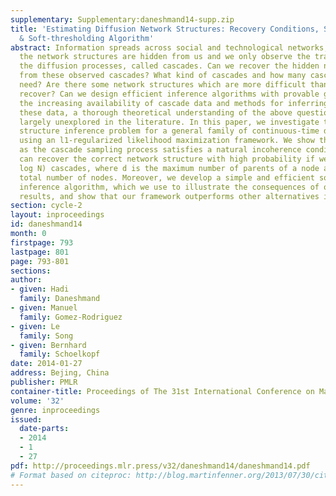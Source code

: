 ```yaml
---
supplementary: Supplementary:daneshmand14-supp.zip
title: 'Estimating Diffusion Network Structures: Recovery Conditions, Sample Complexity
  & Soft-thresholding Algorithm'
abstract: Information spreads across social and technological networks, but often
  the network structures are hidden from us and we only observe the traces left by
  the diffusion processes, called cascades. Can we recover the hidden network structures
  from these observed cascades? What kind of cascades and how many cascades do we
  need? Are there some network structures which are more difficult than others to
  recover? Can we design efficient inference algorithms with provable guarantees?    Despite
  the increasing availability of cascade data and methods for inferring networks from
  these data, a thorough theoretical understanding of the above questions remains
  largely unexplored in the literature. In this paper, we investigate the network
  structure inference problem for a general family of continuous-time diffusion models
  using an l1-regularized likelihood maximization framework. We show that, as long
  as the cascade sampling process satisfies a natural incoherence condition, our framework
  can recover the correct network structure with high probability if we observe O(d^3
  log N) cascades, where d is the maximum number of parents of a node and N is the
  total number of nodes. Moreover, we develop a simple and efficient soft-thresholding
  inference algorithm, which we use to illustrate the consequences of our theoretical
  results, and show that our framework outperforms other alternatives in practice.
section: cycle-2
layout: inproceedings
id: daneshmand14
month: 0
firstpage: 793
lastpage: 801
page: 793-801
sections: 
author:
- given: Hadi
  family: Daneshmand
- given: Manuel
  family: Gomez-Rodriguez
- given: Le
  family: Song
- given: Bernhard
  family: Schoelkopf
date: 2014-01-27
address: Bejing, China
publisher: PMLR
container-title: Proceedings of The 31st International Conference on Machine Learning
volume: '32'
genre: inproceedings
issued:
  date-parts:
  - 2014
  - 1
  - 27
pdf: http://proceedings.mlr.press/v32/daneshmand14/daneshmand14.pdf
# Format based on citeproc: http://blog.martinfenner.org/2013/07/30/citeproc-yaml-for-bibliographies/
---
```

